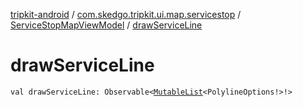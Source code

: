 [tripkit-android](../../index.md) / [com.skedgo.tripkit.ui.map.servicestop](../index.md) / [ServiceStopMapViewModel](index.md) / [drawServiceLine](./draw-service-line.md)

# drawServiceLine

`val drawServiceLine: Observable<`[`MutableList`](https://kotlinlang.org/api/latest/jvm/stdlib/kotlin.collections/-mutable-list/index.html)`<PolylineOptions!>!>`
